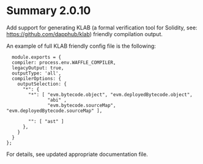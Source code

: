 # Summary 2.0.10

Add support for generating KLAB (a formal verification tool for Solidity, see: https://github.com/dapphub/klab)
friendly compilation output.

An example of full KLAB friendly config file is the following:

```
  module.exports = {
  compiler: process.env.WAFFLE_COMPILER,
  legacyOutput: true,
  outputType: 'all',
  compilerOptions: {
    outputSelection: {
      "*": {
        "*": [ "evm.bytecode.object", "evm.deployedBytecode.object",
               "abi" ,
               "evm.bytecode.sourceMap", "evm.deployedBytecode.sourceMap" ],
        
        "": [ "ast" ]
      },     
    }
  }
};
```

For details, see updated appropriate documentation file.
